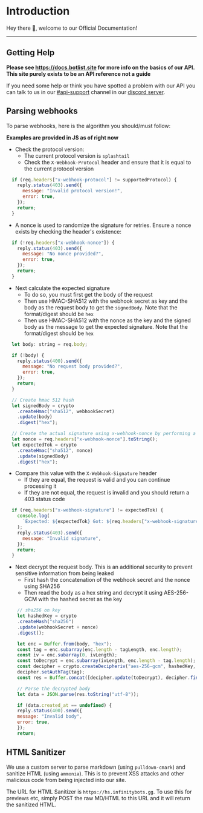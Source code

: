 # Introduction

Hey there 👋, welcome to our Official Documentation!

---

## Getting Help

**Please see https://docs.botlist.site for more info on the basics of our API. This site purely exists to be an API reference not a guide**

If you need some help or think you have spotted a problem with our API you can talk to us in our 
[#api-support](https://discord.com/channels/758641373074423808/826363644295643136) channel in our [discord server](https://infinitybotlist.com/discord).	

## Parsing webhooks

To parse webhooks, here is the algorithm you should/must follow:

**Examples are provided in JS as of right now**

- Check the protocol version:
	- The current protocol version is `splashtail`
	- Check the `X-Webhook-Protocol` header and ensure that it is equal to the current protocol version

```js
  if (req.headers["x-webhook-protocol"] != supportedProtocol) {
    reply.status(403).send({
      message: "Invalid protocol version!",
      error: true,
    });
    return;
  }
```

- A nonce is used to randomize the signature for retries. Ensure a nonce exists by checking the header's existence:

```js
  if (!req.headers["x-webhook-nonce"]) {
    reply.status(403).send({
      message: "No nonce provided?",
      error: true,
    });
    return;
  }
```

- Next calculate the expected signature
	- To do so, you must first get the body of the request
	- Then use HMAC-SHA512 with the webhook secret as key and the body as the request body to get the ``signedBody``. Note that the format/digest should be ``hex``
	- Then use HMAC-SHA512 with the nonce as the key and the signed body as the message to get the expected signature. Note that the format/digest should be ``hex``

```js
  let body: string = req.body;

  if (!body) {
    reply.status(400).send({
      message: "No request body provided?",
      error: true,
    });
    return;
  }

  // Create hmac 512 hash
  let signedBody = crypto
    .createHmac("sha512", webhookSecret)
    .update(body)
    .digest("hex");

  // Create the actual signature using x-webhook-nonce by performing a second hmac
  let nonce = req.headers["x-webhook-nonce"].toString();
  let expectedTok = crypto
    .createHmac("sha512", nonce)
    .update(signedBody)
    .digest("hex");
```

- Compare this value with the ``X-Webhook-Signature`` header
	- If they are equal, the request is valid and you can continue processing it
	- If they are not equal, the request is invalid and you should return a 403 status code



```js
  if (req.headers["x-webhook-signature"] != expectedTok) {
    console.log(
      `Expected: ${expectedTok} Got: ${req.headers["x-webhook-signature"]}`
    );
    reply.status(403).send({
      message: "Invalid signature",
    });
    return;
  }
```

- Next decrypt the request body. This is an additional security to prevent sensitive information from being leaked
	- First hash the concatenation of the webhook secret and the nonce using SHA256
	- Then read the body as a hex string and decrypt it using AES-256-GCM with the hashed secret as the key

```js
	// sha256 on key
	let hashedKey = crypto
	.createHash("sha256")
	.update(webhookSecret + nonce)
	.digest();

	let enc = Buffer.from(body, "hex");
	const tag = enc.subarray(enc.length - tagLength, enc.length);
	const iv = enc.subarray(0, ivLength);
	const toDecrypt = enc.subarray(ivLength, enc.length - tag.length);
	const decipher = crypto.createDecipheriv("aes-256-gcm", hashedKey, iv);
	decipher.setAuthTag(tag);
	const res = Buffer.concat([decipher.update(toDecrypt), decipher.final()]);

	// Parse the decrypted body
	let data = JSON.parse(res.toString("utf-8"));

	if (data.created_at == undefined) {
	reply.status(400).send({
	message: "Invalid body",
	error: true,
	});
	return;
```

## HTML Sanitizer

We use a custom server to parse markdown (using ``pulldown-cmark``) and sanitize HTML (using ``ammonia``). This is to prevent XSS attacks and other malicious code from being injected into our site.

The URL for HTML Sanitizer is ``https://hs.infinitybots.gg``. To use this for previews etc, simply POST the raw MD/HTML to this URL and it will return the sanitized HTML.